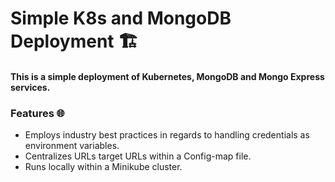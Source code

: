 # Simple K8s and MongoDB Deployment 🏗️

#### This is a simple deployment of Kubernetes, MongoDB and Mongo Express services.

### Features 🌐
- Employs industry best practices in regards to handling credentials as environment variables.
- Centralizes URLs target URLs within a Config-map file.
- Runs locally within a Minikube cluster.

